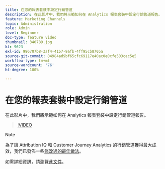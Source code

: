 ```yaml
---
title: 在您的報表套裝中設定行銷管道
description: 在此影片中，我們將示範如何在 Analytics 報表套裝中設定行銷管道報告。
feature: Marketing Channels
topic: Administration
role: Admin
level: Beginner
doc-type: feature video
thumbnail: 340789.jpg
kt: 9623
exl-id: 986707b8-3af4-4157-9afb-4ff95cb8705a
source-git-commit: 84984ad9bf65cfc69117e40ac0e0cfe503cac5e5
workflow-type: tm+mt
source-wordcount: '76'
ht-degree: 100%

---
```


# 在您的報表套裝中設定行銷管道

在此影片中，我們將示範如何在 Analytics 報表套裝中設定行銷管道報告。

>[!VIDEO](https://video.tv.adobe.com/v/340789/?quality=12&learn=on)

>[!NOTE]
>
>為了讓 Attribution IQ 和 Customer Journey Analytics 的行銷管道獲得最大成效，我們已發佈一些[修改過的最佳做法](https://experienceleague.adobe.com/docs/analytics/components/marketing-channels/mchannel-best-practices.html?lang=zh-Hant)。

如需詳細資訊，請瀏覽此[文件](https://experienceleague.adobe.com/docs/analytics/components/marketing-channels/c-getting-started-mchannel.html?lang=zh-Hant)。
